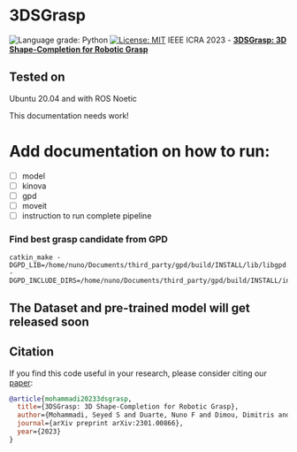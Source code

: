 # 3DSGrasp

![Language grade: Python](https://img.shields.io/badge/python-3.7%20-brightgreen)
[![License: MIT](https://img.shields.io/badge/License-MIT-yellow.svg)](https://opensource.org/licenses/MIT)
IEEE ICRA 2023 - [<b>3DSGrasp: 3D Shape-Completion for Robotic Grasp </b>](https://arxiv.org/abs/2301.00866)

## Tested on 
Ubuntu 20.04 and with ROS Noetic

This documentation needs work!
# Add documentation on how to run:
- [ ] model
- [ ] kinova
- [ ] gpd
- [ ] moveit
- [ ] instruction to run complete pipeline

### Find best grasp candidate from GPD 
```
catkin_make -DGPD_LIB=/home/nuno/Documents/third_party/gpd/build/INSTALL/lib/libgpd.so -DGPD_INCLUDE_DIRS=/home/nuno/Documents/third_party/gpd/build/INSTALL/include/
```
## The Dataset and pre-trained model will get released soon 

## Citation 
If you find this code useful in your research, please consider citing our [paper](https://arxiv.org/abs/2301.00866):
```bibtex
@article{mohammadi20233dsgrasp,
  title={3DSGrasp: 3D Shape-Completion for Robotic Grasp},
  author={Mohammadi, Seyed S and Duarte, Nuno F and Dimou, Dimitris and Wang, Yiming and Taiana, Matteo and Morerio, Pietro and Dehban, Atabak and Moreno, Plinio and Bernardino, Alexandre and Del Bue, Alessio and others},
  journal={arXiv preprint arXiv:2301.00866},
  year={2023}
}
```
